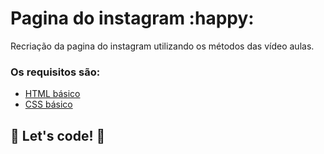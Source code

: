 #  Pagina do instagram :happy: 

Recriação da pagina do instagram utilizando os métodos das vídeo aulas.

### Os requisitos são:

* [HTML básico](https://www.w3schools.com/html/)
* [CSS básico](https://developer.mozilla.org/pt-BR/docs/Web/CSS)

## 🚀 Let's code! 🚀
